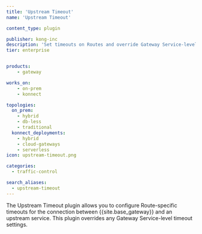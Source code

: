 ```yaml
---
title: 'Upstream Timeout'
name: 'Upstream Timeout'

content_type: plugin

publisher: kong-inc
description: 'Set timeouts on Routes and override Gateway Service-level timeouts'
tier: enterprise


products:
    - gateway

works_on:
    - on-prem
    - konnect

topologies:
  on_prem:
    - hybrid
    - db-less
    - traditional
  konnect_deployments:
    - hybrid
    - cloud-gateways
    - serverless
icon: upstream-timeout.png

categories:
  - traffic-control

search_aliases:
  - upstream-timeout
---
```


The Upstream Timeout plugin allows you to configure Route-specific timeouts for the connection between {{site.base_gateway}} and an upstream service.
This plugin overrides any Gateway Service-level timeout settings.